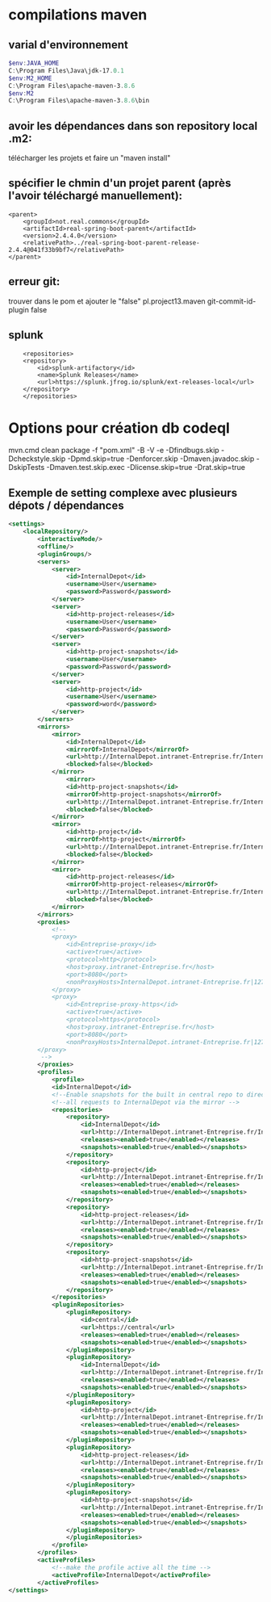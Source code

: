 # compilations maven


## varial d'environnement

```powershell
$env:JAVA_HOME
C:\Program Files\Java\jdk-17.0.1
$env:M2_HOME
C:\Program Files\apache-maven-3.8.6
$env:M2
C:\Program Files\apache-maven-3.8.6\bin
```

## avoir les dépendances dans son repository local .m2:

télécharger les projets et faire un "maven install"


## spécifier le chmin d'un projet parent (après l'avoir téléchargé manuellement):
    <parent>
        <groupId>not.real.commons</groupId>
        <artifactId>real-spring-boot-parent</artifactId>
        <version>2.4.4.0</version>
        <relativePath>../real-spring-boot-parent-release-2.4.4@041f33b9bf7</relativePath>
    </parent>


## erreur git:
trouver dans le pom et ajouter le "<failOnNoGitDirectory>false</failOnNoGitDirectory>"
 <groupId>pl.project13.maven</groupId>
                <artifactId>git-commit-id-plugin</artifactId>
                <configuration>
                <failOnNoGitDirectory>false</failOnNoGitDirectory>

## splunk

        <repositories> 
        <repository> 
            <id>splunk-artifactory</id> 
            <name>Splunk Releases</name> 
            <url>https://splunk.jfrog.io/splunk/ext-releases-local</url> 
        </repository>
        </repositories>


# Options pour création db codeql
mvn.cmd clean package -f "pom.xml" -B -V -e -Dfindbugs.skip -Dcheckstyle.skip -Dpmd.skip=true -Denforcer.skip -Dmaven.javadoc.skip -DskipTests -Dmaven.test.skip.exec -Dlicense.skip=true -Drat.skip=true


## Exemple de setting complexe avec plusieurs dépots / dépendances

```xml
<settings>
    <localRepository/>
        <interactiveMode/>
        <offline/>
        <pluginGroups/>
        <servers>
            <server>
                <id>InternalDepot</id>
                <username>User</username>
                <password>Password</password>
            </server>
            <server>
                <id>http-project-releases</id>
                <username>User</username>
                <password>Password</password>
            </server>
            <server>
                <id>http-project-snapshots</id>
                <username>User</username>
                <password>Password</password>
            </server>
            <server>
                <id>http-project</id>
                <username>User</username>
                <password>word</password>
            </server>
        </servers>
        <mirrors>
            <mirror>
                <id>InternalDepot</id>
                <mirrorOf>InternalDepot</mirrorOf>
                <url>http://InternalDepot.intranet-Entreprise.fr/InternalDepot3/repository/public/</url>
                <blocked>false</blocked>
            </mirror>
                <mirror>
                <id>http-project-snapshots</id>
                <mirrorOf>http-project-snapshots</mirrorOf>
                <url>http://InternalDepot.intranet-Entreprise.fr/InternalDepot3/repository/project-snapshots/</url>
                <blocked>false</blocked>
            </mirror>
            <mirror>
                <id>http-project</id>
                <mirrorOf>http-project</mirrorOf>
                <url>http://InternalDepot.intranet-Entreprise.fr/InternalDepot3/repository/project/</url>
                <blocked>false</blocked>
            </mirror>
            <mirror>
                <id>http-project-releases</id>
                <mirrorOf>http-project-releases</mirrorOf>
                <url>http://InternalDepot.intranet-Entreprise.fr/InternalDepot3/repository/project-releases</url>
                <blocked>false</blocked>
            </mirror>
        </mirrors>
        <proxies>
            <!--
            <proxy>
                <id>Entreprise-proxy</id>
                <active>true</active>
                <protocol>http</protocol>
                <host>proxy.intranet-Entreprise.fr</host>
                <port>8080</port>
                <nonProxyHosts>InternalDepot.intranet-Entreprise.fr|127.0.0.1|localhost</nonProxyHosts>
            </proxy>
            <proxy>
                <id>Entreprise-proxy-https</id>
                <active>true</active>
                <protocol>https</protocol>
                <host>proxy.intranet-Entreprise.fr</host>
                <port>8080</port>
                <nonProxyHosts>InternalDepot.intranet-Entreprise.fr|127.0.0.1|localhost</nonProxyHosts>
        </proxy>
         -->
        </proxies>
        <profiles>
            <profile>        
            <id>InternalDepot</id>
            <!--Enable snapshots for the built in central repo to direct -->
            <!--all requests to InternalDepot via the mirror -->
            <repositories>
                <repository>
                    <id>InternalDepot</id>
                    <url>http://InternalDepot.intranet-Entreprise.fr/InternalDepot3/repository/public/</url>
                    <releases><enabled>true</enabled></releases>
                    <snapshots><enabled>true</enabled></snapshots>
                </repository>
                <repository>
                    <id>http-project</id>
                    <url>http://InternalDepot.intranet-Entreprise.fr/InternalDepot3/repository/project/</url>
                    <releases><enabled>true</enabled></releases>
                    <snapshots><enabled>true</enabled></snapshots>
                </repository>
                <repository>
                    <id>http-project-releases</id>
                    <url>http://InternalDepot.intranet-Entreprise.fr/InternalDepot3/repository/project-release/</url>
                    <releases><enabled>true</enabled></releases>
                    <snapshots><enabled>true</enabled></snapshots>
                </repository>
                <repository>
                    <id>http-project-snapshots</id>
                    <url>http://InternalDepot.intranet-Entreprise.fr/InternalDepot3/repository/project-snapshots/</url>
                    <releases><enabled>true</enabled></releases>
                    <snapshots><enabled>true</enabled></snapshots>
                </repository>
            </repositories>
            <pluginRepositories>
                <pluginRepository>
                    <id>central</id>
                    <url>https://central</url>
                    <releases><enabled>true</enabled></releases>
                    <snapshots><enabled>true</enabled></snapshots>
                </pluginRepository>
                <pluginRepository>
                    <id>InternalDepot</id>
                    <url>http://InternalDepot.intranet-Entreprise.fr/InternalDepot3/repository/public/</url>
                    <releases><enabled>true</enabled></releases>
                    <snapshots><enabled>true</enabled></snapshots>
                </pluginRepository>
                <pluginRepository>
                    <id>http-project</id>
                    <url>http://InternalDepot.intranet-Entreprise.fr/InternalDepot3/repository/project/</url>
                    <releases><enabled>true</enabled></releases>
                    <snapshots><enabled>true</enabled></snapshots>
                </pluginRepository>
                <pluginRepository>
                    <id>http-project-releases</id>
                    <url>http://InternalDepot.intranet-Entreprise.fr/InternalDepot3/repository/project-release/</url>
                    <releases><enabled>true</enabled></releases>
                    <snapshots><enabled>true</enabled></snapshots>
                </pluginRepository>
                <pluginRepository>
                    <id>http-project-snapshots</id>
                    <url>http://InternalDepot.intranet-Entreprise.fr/InternalDepot3/repository/project-snapshots/</url>
                    <releases><enabled>true</enabled></releases>
                    <snapshots><enabled>true</enabled></snapshots>
                </pluginRepository>
                </pluginRepositories>
            </profile>
        </profiles>
        <activeProfiles>
            <!--make the profile active all the time -->
            <activeProfile>InternalDepot</activeProfile>
        </activeProfiles>     
</settings>
```